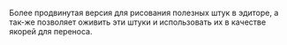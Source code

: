 Более продвинутая версия для рисования полезных штук в эдиторе, а так-же позволяет оживить эти штуки и использовать их в качестве якорей для переноса.